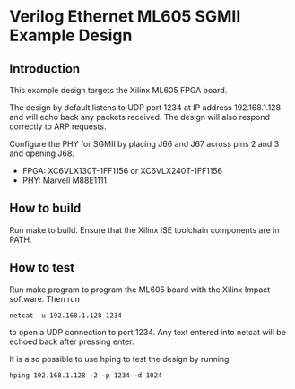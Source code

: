 # Verilog Ethernet ML605 SGMII Example Design

## Introduction

This example design targets the Xilinx ML605 FPGA board.

The design by default listens to UDP port 1234 at IP address 192.168.1.128 and
will echo back any packets received.  The design will also respond correctly
to ARP requests.

Configure the PHY for SGMII by placing J66 and J67 across pins 2 and 3 and
opening J68.

*  FPGA: XC6VLX130T-1FF1156 or XC6VLX240T-1FF1156
*  PHY: Marvell M88E1111

## How to build

Run make to build.  Ensure that the Xilinx ISE toolchain components are
in PATH.

## How to test

Run make program to program the ML605 board with the Xilinx Impact software.
Then run

    netcat -u 192.168.1.128 1234

to open a UDP connection to port 1234.  Any text entered into netcat will be
echoed back after pressing enter.

It is also possible to use hping to test the design by running

    hping 192.168.1.128 -2 -p 1234 -d 1024
